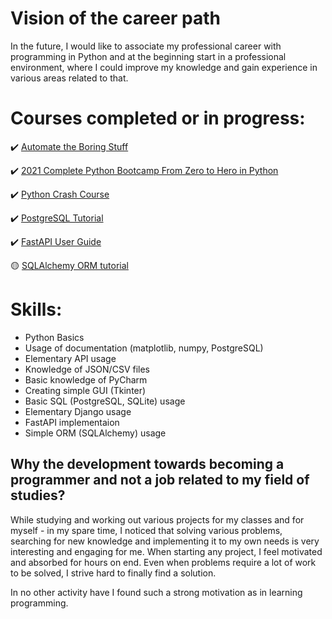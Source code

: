 # Vision of the career path
In the future, I would like to associate my professional career with programming in Python and at the beginning start in a professional environment, where I could improve my knowledge and gain experience in various areas related to that.

# Courses completed or in progress:
✔️ [Automate the Boring Stuff](https://automatetheboringstuff.com/)

✔️ [2021 Complete Python Bootcamp From Zero to Hero in Python](https://www.udemy.com/course/complete-python-bootcamp/)

✔️ [Python Crash Course](https://nostarch.com/pythoncrashcourse2e)

✔️ [PostgreSQL Tutorial](https://www.postgresqltutorial.com/)

✔️ [FastAPI User Guide](https://fastapi.tiangolo.com/tutorial/)

🟡 [SQLAlchemy ORM tutorial](https://docs.sqlalchemy.org/en/14/orm/tutorial.html)

<!-- ✔️ 🟡 -->

# Skills:
- Python Basics
- Usage of documentation (matplotlib, numpy, PostgreSQL)
- Elementary API usage
- Knowledge of JSON/CSV files
- Basic knowledge of PyCharm
- Creating simple GUI (Tkinter)
- Basic SQL (PostgreSQL, SQLite) usage
- Elementary Django usage
- FastAPI implementaion
- Simple ORM (SQLAlchemy) usage

## Why the development towards becoming a programmer and not a job related to my field of studies?
While studying and working out various projects for my classes and for myself - in my spare time, I noticed that solving various problems, searching for new knowledge and implementing it to my own needs is very interesting and engaging for me. When starting any project, I feel motivated and absorbed for hours on end. Even when problems require a lot of work to be solved, I strive hard to finally find a solution.

In no other activity have I found such a strong motivation as in learning programming. 
